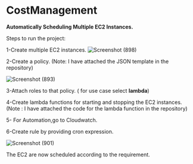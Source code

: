 # CostManagement
**Automatically Scheduling Multiple EC2 Instances.**


Steps to run the project:

1-Create multiple EC2 instances.
![Screenshot (898)](https://user-images.githubusercontent.com/70852077/181308161-d0e11125-86c1-4fd6-8d82-dbd08f475bff.png)


2-Create a policy. 
(Note: I have attached the JSON template in the repository)

![Screenshot (893)](https://user-images.githubusercontent.com/70852077/181307192-29a9d814-37d9-40b0-8bfe-aeba09425319.png)


3-Attach roles to that policy. ( for use case select **lambda**)

4-Create  lambda functions for starting and stopping the EC2 instances. 
(Note : I have attached the code for the lambda function in the repository)

5- For Automation,go to Cloudwatch. 

6-Create rule by providing cron expression.

![Screenshot (901)](https://user-images.githubusercontent.com/70852077/181307811-b0979224-f062-46f8-8c9d-9c6bed22d7a5.png)




The EC2 are now scheduled according to the requirement.


